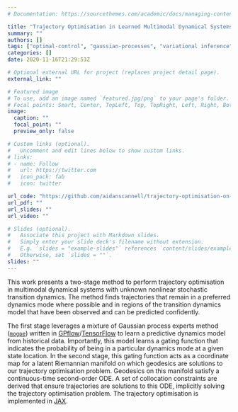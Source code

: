 ```yaml
---
# Documentation: https://sourcethemes.com/academic/docs/managing-content/

title: "Trajectory Optimisation in Learned Multimodal Dynamical Systems"
summary: ""
authors: []
tags: ["optimal-control", "gaussian-processes", "variational inference", "probabilistic-modelling", "machine-learning", "python", "JAX"]
categories: []
date: 2020-11-16T21:29:53Z

# Optional external URL for project (replaces project detail page).
external_link: ""

# Featured image
# To use, add an image named `featured.jpg/png` to your page's folder.
# Focal points: Smart, Center, TopLeft, Top, TopRight, Left, Right, BottomLeft, Bottom, BottomRight.
image:
  caption: ""
  focal_point: ""
  preview_only: false

# Custom links (optional).
#   Uncomment and edit lines below to show custom links.
# links:
# - name: Follow
#   url: https://twitter.com
#   icon_pack: fab
#   icon: twitter

url_code: "https://github.com/aidanscannell/trajectory-optimisation-on-probabilistic-manifolds-jax"
url_pdf: ""
url_slides: ""
url_video: ""

# Slides (optional).
#   Associate this project with Markdown slides.
#   Simply enter your slide deck's filename without extension.
#   E.g. `slides = "example-slides"` references `content/slides/example-slides.md`.
#   Otherwise, set `slides = ""`.
slides: ""
---
```


This work presents a two-stage method to
perform trajectory optimisation in multimodal dynamical systems with unknown nonlinear stochastic
transition dynamics.
The method finds trajectories that remain in a preferred dynamics mode
where possible and in regions of the transition dynamics model that
have been observed and can be predicted confidently.

The first stage leverages a mixture of Gaussian process experts method
([`mogpe`](https://github.com/aidanscannell/mogpe)) written
in [GPflow](https://github.com/GPflow/GPflow)/[TensorFlow](https://github.com/tensorflow/tensorflow)
to learn a predictive dynamics model from historical data.
Importantly, this model learns a gating function that indicates the probability of being in a particular
dynamics mode at a given state location.
In the second stage,
this gating function acts as a coordinate map for a latent Riemannian manifold on which
geodesics are solutions to our trajectory optimisation problem.
Geodesics on this manifold satisfy a continuous-time second-order ODE.
A set of collocation constraints are derived that ensure trajectories are solutions to this ODE,
implicitly solving the trajectory optimisation problem.
The trajectory optimisation is implemented in [JAX](https://github.com/google/jax).
